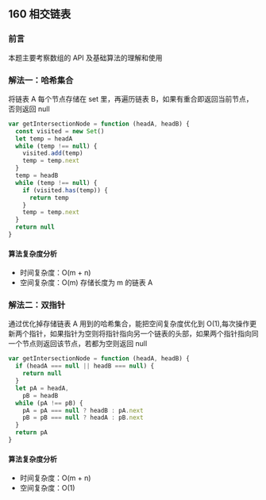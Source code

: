 ## 160 相交链表

### 前言

本题主要考察数组的 API 及基础算法的理解和使用

### 解法一：哈希集合

将链表 A 每个节点存储在 set 里，再遍历链表 B，如果有重合即返回当前节点，否则返回 null

```js
var getIntersectionNode = function (headA, headB) {
  const visited = new Set()
  let temp = headA
  while (temp !== null) {
    visited.add(temp)
    temp = temp.next
  }
  temp = headB
  while (temp !== null) {
    if (visited.has(temp)) {
      return temp
    }
    temp = temp.next
  }
  return null
}
```

#### 算法复杂度分析

- 时间复杂度：O(m + n)
- 空间复杂度：O(m) 存储长度为 m 的链表 A
  &nbsp;

### 解法二：双指针

通过优化掉存储链表 A 用到的哈希集合，能把空间复杂度优化到 O(1),每次操作更新两个指针，如果指针为空则将指针指向另一个链表的头部，如果两个指针指向同一个节点则返回该节点，若都为空则返回 null

```js
var getIntersectionNode = function (headA, headB) {
  if (headA === null || headB === null) {
    return null
  }
  let pA = headA,
    pB = headB
  while (pA !== pB) {
    pA = pA === null ? headB : pA.next
    pB = pB === null ? headA : pB.next
  }
  return pA
}
```

#### 算法复杂度分析

- 时间复杂度：O(m + n)
- 空间复杂度：O(1)
  &nbsp;
